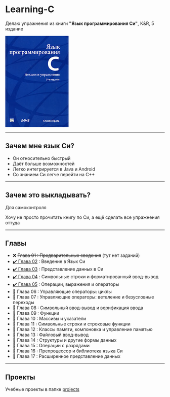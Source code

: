 # Learning-C

Делаю упражнения из книги **"Язык программирования Си"**, K&amp;R, 5 издание

![book](https://raw.githubusercontent.com/andybeardness/Learning-C/main/imgs/book.jpg)

----

## Зачем мне язык Си?

- Он относительно быстрый
- Даёт больше возможностей
- Легко интегрируется в Java и Android
- Со знанием Си легче перейти на C++

----

## Зачем это выкладывать?

Для самоконтроля

Хочу не просто прочитать книгу по Си, а ещё сделать все упражнения оттуда

----

## Главы

- ❌ ~~Глава 01 : Предварительные сведения~~ (тут нет заданий)
- [✔️ Глава 02](https://github.com/andybeardness/Learning-C/tree/main/chapter-2) : Введение в Язык Си
- [✔️ Глава 03](https://github.com/andybeardness/Learning-C/tree/main/chapter-3) : Представление данных в Си
- [✔️ Глава 04](https://github.com/andybeardness/Learning-C/tree/main/chapter-4) : Cимвольные  строки и  форматированный ввод-вывод
- [✔️ Глава 05](https://github.com/andybeardness/Learning-C/tree/main/chapter-5) : Операции, выражения и операторы
- 🔸 Глава 06 : Управляющие операторы: циклы
- 🔸 Глава 07 : Управляющие операторы: ветвление и безусловные переходы
- 🔸 Глава 08 : Символьный ввод-вывод и верификация ввода
- 🔸 Глава 09 : Функции
- 🔸 Глава 10 : Массивы и указатели
- 🔸 Глава 11 : Символьные строки и строковые функции
- 🔸 Глава 12 : Классы памяти, компоновка и управление памятью
- 🔸 Глава 13 : Файловый ввод-вывод
- 🔸 Глава 14 : Структуры и другие формы данных
- 🔸 Глава 15 : Операции с разрядами
- 🔸 Глава 16 : Препроцессор и библиотека языка Си
- 🔸 Глава 17 : Расширенное представление данных
----

## Проекты

Учебные проекты в папке [projects](https://github.com/andybeardness/Learning-C/tree/main/projects)